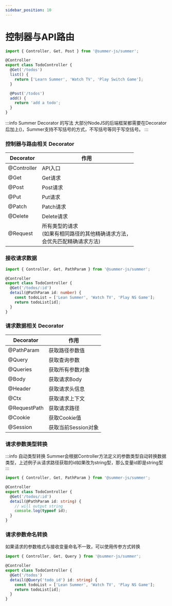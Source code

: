```yaml
---
sidebar_position: 10
---
```


# 控制器与API路由

```ts title="一个简单的API路由例子"
import { Controller, Get, Post } from '@summer-js/summer';

@Controller
export class TodoController {
  @Get('/todos')
  list() {
    return ['Learn Summer', 'Watch TV', 'Play Switch Game'];
  }

  @Post('/todos')
  add() {
    return 'add a todo';
  }
}
```

:::info Summer Decorator 的写法
大部分NodeJS的后端框架都需要在Decorator后加上()，Summer支持不写括号的方式，不写括号等同于写空括号。
:::

### 控制器与路由相关 Decorator

|  Decorator   | 作用  |
|  ----  | ----  |
| @Controller | API入口 |
| @Get | Get请求 |
| @Post | Post请求 |
| @Put | Put请求 |
| @Patch | Patch请求 |
| @Delete | Delete请求 |
| @Request | 所有类型的请求<br/>(如果有相同路径的其他精确请求方法，<br/>会优先匹配精确请求方法) |


### 接收请求数据

```ts
import { Controller, Get, PathParam } from '@summer-js/summer';

@Controller
export class TodoController {
  @Get('/todos/:id')
  detail(@PathParam id: number) {
    const todoList = ['Lean Summer', 'Watch TV', 'Play NS Game'];
    return todoList[id];
  }
}
```


### 请求数据相关 Decorator

|  Decorator   | 作用  |
|  ----  | ----  |
| @PathParam  | 获取路径参数值 |
| @Query  | 获取查询参数 |
| @Queries  | 获取所有参数对象 |
| @Body  | 获取请求Body |
| @Header  | 获取请求头信息 |
| @Ctx  | 获取请求上下文 |
| @RequestPath  | 获取请求路径 |
| @Cookie  | 获取Cookie值 |
| @Session  | 获取当前Session对象 |


### 请求参数类型转换

:::info 自动类型转换
Summer会根据Controller方法定义的参数类型自动转换数据类型，上述例子从请求路径获取的id如果改为string型，那么变量id即是string型
:::

```ts
import { Controller, Get, PathParam } from '@summer-js/summer';

@Controller
export class TodoController {
  @Get('/todos/:id')
  detail(@PathParam id: string) {
    // will output string
    console.log(typeof id);
  }
}
```


### 请求参数命名转换
如果请求的参数格式与接收变量命名不一致，可以使用传参方式转换

```ts
import { Controller, Get, Query } from '@summer-js/summer';

@Controller
export class TodoController {
  @Get('/todos')
  detail(@Query('todo_id') id: string) {
    const todoList = ['Lean Summer', 'Watch TV', 'Play NS Game'];
    return todoList[id];
  }
}
```




